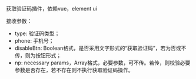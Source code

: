 获取验证码插件，依赖vue，element ui

接收参数：
* type: 验证码类型；
* phone: 手机号；
* disableBtn: Boolean格式，是否采用文字形式的“获取验证码”，若为否或不传，则为按钮形式；
* np: necessary params，Array格式，必要参数，可不传。若传，则校验必要参数是否存在，若不存在则不执行获取验证码操作。
